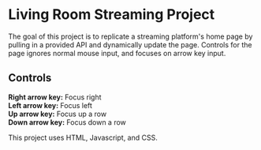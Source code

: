 # Living Room Streaming Project

The goal of this project is to replicate a streaming platform's home page by pulling in a provided API and dynamically update the page. Controls for the page ignores normal mouse input, and focuses on arrow key input.

## Controls
**Right arrow key:** Focus right  
**Left arrow key:** Focus left  
**Up arrow key:** Focus up a row  
**Down arrow key:** Focus down a row  

This project uses HTML, Javascript, and CSS.